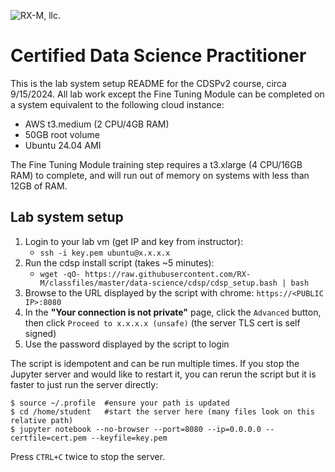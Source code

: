 ![RX-M, llc.](http://rx-m.com/rxm-cnc.svg)


# Certified Data Science Practitioner

This is the lab system setup README for the CDSPv2 course, circa 9/15/2024.
All lab work except the Fine Tuning Module can be completed on a system equivalent
to the following cloud instance:

- AWS t3.medium (2 CPU/4GB RAM)
- 50GB root volume
- Ubuntu 24.04 AMI

The Fine Tuning Module training step requires a t3.xlarge (4 CPU/16GB RAM)
to complete, and will run out of memory on systems with less than 12GB of RAM.


## Lab system setup

1. Login to your lab vm (get IP and key from instructor):
    - `ssh -i key.pem ubuntu@x.x.x.x`
3. Run the cdsp install script (takes ~5 minutes):
    - `wget -qO- https://raw.githubusercontent.com/RX-M/classfiles/master/data-science/cdsp/cdsp_setup.bash | bash`
4. Browse to the URL displayed by the script with chrome: `https://<PUBLIC IP>:8080`
5. In the **"Your connection is not private"** page, click the `Advanced` button, then click `Proceed to x.x.x.x (unsafe)`
   (the server TLS cert is self signed)
6. Use the password displayed by the script to login

The script is idempotent and can be run multiple times. If you stop the Jupyter server and would like to
restart it, you can rerun the script but it is faster to just run the server directly:

```
$ source ~/.profile  #ensure your path is updated
$ cd /home/student   #start the server here (many files look on this relative path)
$ jupyter notebook --no-browser --port=8080 --ip=0.0.0.0 --certfile=cert.pem --keyfile=key.pem
```

Press `CTRL+C` twice to stop the server.
